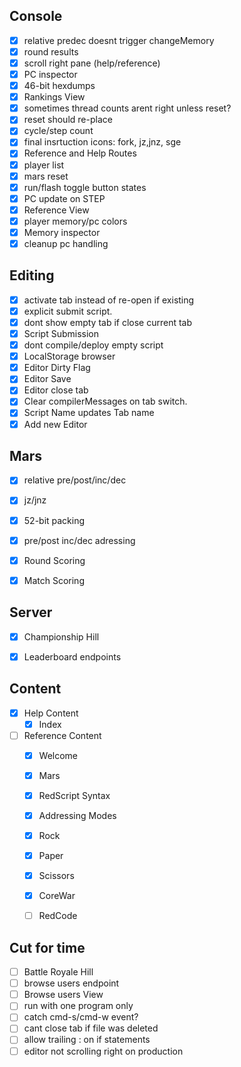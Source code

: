 
Console
-------
- [x] relative predec doesnt trigger changeMemory 
- [x] round results
- [x] scroll right pane (help/reference)
- [x] PC inspector
- [x] 46-bit hexdumps
- [x] Rankings View
- [x] sometimes thread counts arent right unless reset?
- [x] reset should re-place
- [x] cycle/step count
- [x] final insrtuction icons: fork, jz,jnz, sge
- [x] Reference and Help Routes
- [x] player list
- [x] mars reset 
- [x] run/flash toggle button states
- [x] PC update on STEP
- [x] Reference View
- [x] player memory/pc colors
- [x] Memory inspector
- [x] cleanup pc handling

Editing
-------
- [x] activate tab instead of re-open if existing
- [x] explicit submit script.
- [x] dont show empty tab if close current tab
- [x] Script Submission
- [x] dont compile/deploy empty script
- [x] LocalStorage browser
- [x] Editor Dirty Flag
- [x] Editor Save
- [x] Editor close tab
- [x] Clear compilerMessages on tab switch.
- [x] Script Name updates Tab name
- [x] Add new Editor

Mars
----
- [x] relative pre/post/inc/dec
- [x] jz/jnz
- [x] 52-bit packing
- [x] pre/post inc/dec adressing
- [x] Round Scoring
- [x] Match Scoring


Server
------
- [x] Championship Hill
- [x] Leaderboard endpoints



Content
-------
- [x] Help Content
  - [x] Index
- [ ] Reference Content
  - [x] Welcome
  - [x] Mars
  - [x] RedScript Syntax
  - [x] Addressing Modes
  - [x] Rock
  - [x] Paper
  - [x] Scissors
  - [x] CoreWar
  - [ ] RedCode


Cut for time
------------
- [ ] Battle Royale Hill
- [ ] browse users endpoint
- [ ] Browse users View
- [ ] run with one program only
- [ ] catch cmd-s/cmd-w event?
- [ ] cant close tab if file was deleted
- [ ] allow trailing : on if statements
- [ ] editor not scrolling right on production
